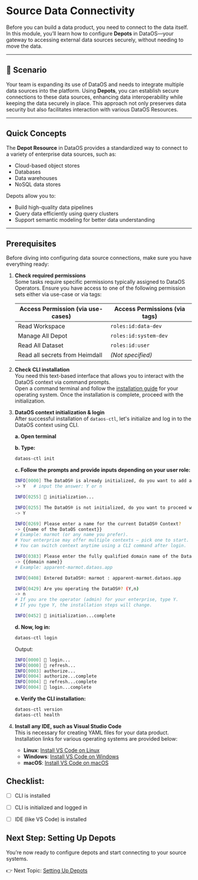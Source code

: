 
# Source Data Connectivity

Before you can build a data product, you need to connect to the data itself. In this module, you’ll learn how to configure **Depots** in DataOS—your gateway to accessing external data sources securely, without needing to move the data.

---

## 📘 Scenario

Your team is expanding its use of DataOS and needs to integrate multiple data sources into the platform. Using **Depots**, you can establish secure connections to these data sources, enhancing data interoperability while keeping the data securely in place. This approach not only preserves data security but also facilitates interaction with various DataOS Resources.

---

## Quick Concepts 

The **Depot Resource** in DataOS provides a standardized way to connect to a variety of enterprise data sources, such as:

- Cloud-based object stores
- Databases
- Data warehouses
- NoSQL data stores

Depots allow you to:

- Build high-quality data pipelines  
- Query data efficiently using query clusters  
- Support semantic modeling for better data understanding

---

## Prerequisites

Before diving into configuring data source connections, make sure you have everything ready:

1. **Check required permissions**  
   Some tasks require specific permissions typically assigned to DataOS Operators. Ensure you have access to one of the following permission sets either via use-case or via tags:

   | **Access Permission (via use-cases)** | **Access Permissions (via tags)** |
   |--------------------------------------|-----------------------------------|
   | Read Workspace                       | `roles:id:data-dev`               |
   | Manage All Depot                     | `roles:id:system-dev`             |
   | Read All Dataset                     | `roles:id:user`                   |
   | Read all secrets from Heimdall       | *(Not specified)*                 |

2. **Check CLI installation**  
   You need this text-based interface that allows you to interact with the DataOS context via command prompts.  
   Open a command terminal and follow the [installation guide](/interfaces/cli/installation/) for your operating system. Once the installation is complete, proceed with the initialization.

3. **DataOS context initialization & login**  
   After successful installation of `dataos-ctl`, let's initialize and log in to the DataOS context using CLI.

     **a. Open terminal**

     **b. Type:**
     ```bash
     dataos-ctl init
     ```

     **c. Follow the prompts and provide inputs depending on your user role:**
     ```bash
     INFO[0000] The DataOS® is already initialized, do you want to add a new context? (Y,n)  
     -> Y   # input the answer: Y or n

     INFO[0255] 🚀 initialization...

     INFO[0255] The DataOS® is not initialized, do you want to proceed with initialization? (Y,n)  
     -> Y

     INFO[0269] Please enter a name for the current DataOS® Context?  
     -> {{name of the DataOS context}}
     # Example: marmot (or any name you prefer).
     # Your enterprise may offer multiple contexts — pick one to start.
     # You can switch context anytime using a CLI command after login.

     INFO[0383] Please enter the fully qualified domain name of the DataOS® instance?  
     -> {{domain name}} 
     # Example: apparent-marmot.dataos.app

     INFO[0408] Entered DataOS®: marmot : apparent-marmot.dataos.app 

     INFO[0429] Are you operating the DataOS®? (Y,n)         
     -> n  
     # If you are the operator (admin) for your enterprise, type Y.
     # If you type Y, the installation steps will change.

     INFO[0452] 🚀 initialization...complete
     ```

     **d. Now, log in:**
     ```bash
     dataos-ctl login
     ```

     Output:
     ```bash
     INFO[0000] 🔑 login...                                   
     INFO[0000] 🔑 refresh...                                 
     INFO[0003] authorize...                                 
     INFO[0004] authorize...complete                         
     INFO[0004] 🔑 refresh...complete                         
     INFO[0004] 🔑 login...complete 
     ```

     **e. Verify the CLI installation:**
     ```bash
     dataos-ctl version
     dataos-ctl health
     ```

4. **Install any IDE, such as Visual Studio Code**  
   This is necessary for creating YAML files for your data product. Installation links for various operating systems are provided below:

   - **Linux**: [Install VS Code on Linux](https://code.visualstudio.com/docs/setup/linux)  
   - **Windows**: [Install VS Code on Windows](https://code.visualstudio.com/docs/setup/windows)  
   - **macOS**: [Install VS Code on macOS](https://code.visualstudio.com/docs/setup/mac)

## **Checklist:**

- [ ]  CLI is installed 
- [ ]  CLI is initialized and logged in
- [ ]  IDE (like VS Code) is installed
 

## Next Step: Setting Up Depots
You’re now ready to configure depots and start connecting to your source systems.

👉 Next Topic: [Setting Up Depots](/learn_new/dp_foundations1_learn_track/data_source_connectivity/setting_up_depots/)
